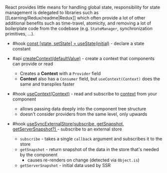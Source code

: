 React provides little means for handling global state, responsibility for state management is delegated to libraries such as [[Learning/Redux/readme|Redux]] which often provide a lot of other additional benefits such as time-travel, atomicity, and removing a lot of boilerplate code from the codebase (e.g. `StateManager`, synchronization primitives, ...).

- #hook [const [state, setState] = useState(initial)](https://beta.reactjs.org/reference/react/useState) - declare a state constant

- #api [createContext(defaultValue)](https://beta.reactjs.org/reference/react/createContext) - create a context that components can provide or read
	- Creates a **Context** with a `Provider` field 
	- **Context** also has a `Consumer` field, but `useContext(Context)` does the same and transpiles faster
- #hook [useContext(Context)](https://beta.reactjs.org/reference/react/useContext) - read and subscribe to [context](https://beta.reactjs.org/learn/passing-data-deeply-with-context) from your component
	- allows passing data deeply into the component tree structure
	- doesn't consider providers from the same level, only upwards

- #hook [useSyncExternalStore(subscribe, getSnapshot, getServerSnapshot?)
](https://beta.reactjs.org/reference/react/useSyncExternalStore) - subscribe to an external store
	- `subscribe` - takes a single `callback` argument and subscribes it to the store
	- `getSnapshot` - return snapshot of the data in the store that's needed by the component
		- causes re-renders on change (detected via `Object.is`) 
	- `getServerSnapshot` - initial data used by SSR


